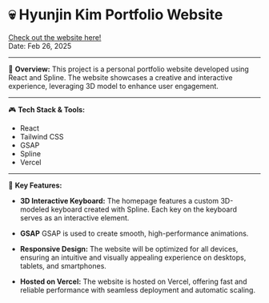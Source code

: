 # 💀 Hyunjin Kim Portfolio Website

[Check out the website here!](https://hyunjinkim-portfolio.vercel.app/) <br />
 Date: Feb 26, 2025

 ---

📌 **Overview:**
This project is a personal portfolio website developed using React and Spline. The website showcases a creative and interactive experience, leveraging 3D model to enhance user engagement.

 ---
 
🎮 **Tech Stack & Tools:**
- React
- Tailwind CSS
- GSAP
- Spline
- Vercel

 ---
 
🔑 **Key Features:**

- **3D Interactive Keyboard:**
The homepage features a custom 3D-modeled keyboard created with Spline. Each key on the keyboard serves as an interactive element.

- **GSAP**
GSAP is used to create smooth, high-performance animations.

- **Responsive Design:**
The website will be optimized for all devices, ensuring an intuitive and visually appealing experience on desktops, tablets, and smartphones.

- **Hosted on Vercel:**
The website is hosted on Vercel, offering fast and reliable performance with seamless deployment and automatic scaling.
